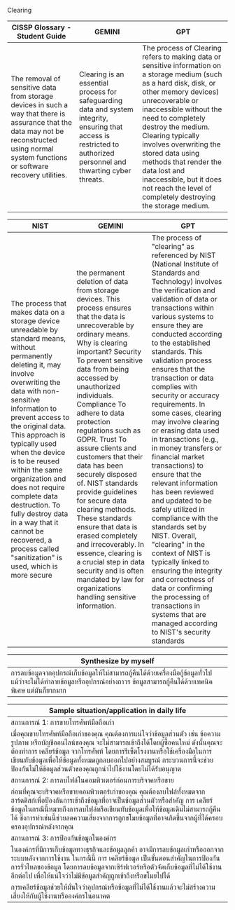 Clearing 

| CISSP Glossary - Student Guide | GEMINI | GPT |
|------|------|-------|
| The removal of sensitive data from storage devices in such a way that there is assurance that the data may not be reconstructed using normal system functions or software recovery utilities. |Clearing is an essential process for safeguarding data and system integrity, ensuring that access is restricted to authorized personnel and thwarting cyber threats.​ |The process of Clearing refers to making data or sensitive information on a storage medium (such as a hard disk, disk, or other memory devices) unrecoverable or inaccessible without the need to completely destroy the medium. Clearing typically involves overwriting the stored data using methods that render the data lost and inaccessible, but it does not reach the level of completely destroying the storage medium. |

| NIST | GEMINI | GPT |
|------|------|------|
| The process that makes data on a storage device unreadable by standard means, without permanently deleting it, may involve overwriting the data with non-sensitive information to prevent access to the original data. This approach is typically used when the device is to be reused within the same organization and does not require complete data destruction. To fully destroy data in a way that it cannot be recovered, a process called "sanitization" is used, which is more secure​ |the permanent deletion of data from storage devices. This process ensures that the data is unrecoverable by ordinary means. Why is clearing important? Security To prevent sensitive data from being accessed by unauthorized individuals. Compliance To adhere to data protection regulations such as GDPR. Trust To assure clients and customers that their data has been securely disposed of. NIST standards provide guidelines for secure data clearing methods. These standards ensure that data is erased completely and irrecoverably. In essence, clearing is a crucial step in data security and is often mandated by law for organizations handling sensitive information. |The process of "clearing" as referenced by NIST (National Institute of Standards and Technology) involves the verification and validation of data or transactions within various systems to ensure they are conducted according to the established standards. This validation process ensures that the transaction or data complies with security or accuracy requirements. In some cases, clearing may involve clearing or erasing data used in transactions (e.g., in money transfers or financial market transactions) to ensure that the relevant information has been reviewed and updated to be safely utilized in compliance with the standards set by NIST. Overall, "clearing" in the context of NIST is typically linked to ensuring the integrity and correctness of data or confirming the processing of transactions in systems that are managed according to NIST's security standards|

| Synthesize by myself |
|------|
|การลบข้อมูลจากอุปกรณ์เก็บข้อมูลให้ไม่สามารถกู้คืนได้ด้วยเครื่องมือกู้ข้อมูลทั่วไป แม้ว่าจะไม่ได้ทำลายข้อมูลหรืออุปกรณ์อย่างถาวร ข้อมูลสามารถกู้คืนได้ด้วยเทคนิคพิเศษ แต่มันก็ยากมาก|

| Sample situation/application in daily life |
|------|
| สถานการณ์ 1: การขายโทรศัพท์มือถือเก่า |
| เมื่อคุณขายโทรศัพท์มือถือเก่าของคุณ คุณต้องการแน่ใจว่าข้อมูลส่วนตัว เช่น ข้อความ รูปภาพ หรือบัญชีออนไลน์ของคุณ จะไม่สามารถเข้าถึงได้โดยผู้ซื้อคนใหม่ ดังนั้นคุณจะต้องทำการ เคลียร์ข้อมูล จากโทรศัพท์ โดยการรีเซ็ตโรงงานหรือใช้เครื่องมือในการเขียนทับข้อมูลเพื่อให้ข้อมูลทั้งหมดถูกลบออกไปอย่างสมบูรณ์ กระบวนการนี้จะช่วยป้องกันไม่ให้ข้อมูลส่วนตัวของคุณถูกนำไปใช้งานโดยไม่ได้รับอนุญาต |
| สถานการณ์ 2: การลบไฟล์ในคอมพิวเตอร์ก่อนการบริจาคหรือขาย |
| ก่อนที่คุณจะบริจาคหรือขายคอมพิวเตอร์เก่าของคุณ คุณต้องลบไฟล์ทั้งหมดจากฮาร์ดดิสก์เพื่อป้องกันการเข้าถึงข้อมูลที่อาจเป็นข้อมูลส่วนตัวหรือสำคัญ การ เคลียร์ ข้อมูลในกรณีนี้หมายถึงการลบไฟล์หรือเขียนทับข้อมูลเพื่อให้ข้อมูลเดิมไม่สามารถกู้คืนได้ ซึ่งการทำเช่นนี้ช่วยลดความเสี่ยงจากการถูกขโมยข้อมูลที่อาจเกิดขึ้นจากผู้ที่ได้ครอบครองอุปกรณ์หลังจากคุณ |
| สถานการณ์ 3: การป้องกันข้อมูลในองค์กร | 
| ในองค์กรที่มีการเก็บข้อมูลทางธุรกิจและข้อมูลลูกค้า อาจมีการลบข้อมูลเก่าหรือออกจากระบบหลังจากการใช้งาน ในกรณีนี้ การ เคลียร์ข้อมูล เป็นขั้นตอนสำคัญในการป้องกันการรั่วไหลของข้อมูล โดยการลบข้อมูลจากเซิร์ฟเวอร์หรือตัวจัดเก็บข้อมูลที่ไม่ได้ใช้งานอีกต่อไป เพื่อให้แน่ใจว่าไม่มีข้อมูลสำคัญถูกเข้าถึงหรือขโมยไปได้ |
| การเคลียร์ข้อมูลช่วยให้มั่นใจว่าอุปกรณ์หรือข้อมูลที่ไม่ได้ใช้งานแล้วจะไม่สร้างความเสี่ยงให้กับผู้ใช้งานหรือองค์กรในอนาคต |
